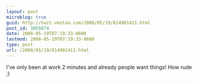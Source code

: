 ```yaml
---
layout: post
microblog: true
guid: http://twit.vmstan.com/2008/05/19/814901411.html
post_id: 3055074
date: 2008-05-19T07:19:33-0600
lastmod: 2008-05-19T07:19:33-0600
type: post
url: /2008/05/19/814901411.html
---
```

I've only been at work 2 minutes and already people want things! How rude ;)
